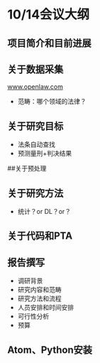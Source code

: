 # 10/14会议大纲

## 项目简介和目前进展

## 关于数据采集
www.openlaw.com
- 范畴：哪个领域的法律？

## 关于研究目标
- 法条自动查找
- 预测量刑+判决结果

##关于预处理

## 关于研究方法
- 统计？or DL？or？

## 关于代码和PTA

## 报告撰写
- 调研背景
- 研究内容和范畴
- 研究方法和流程
- 人员安排和时间安排
- 可行性分析
- 预算

## Atom、Python安装
